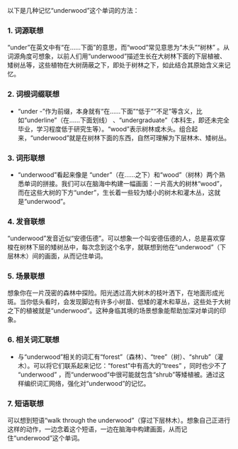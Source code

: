 以下是几种记忆“underwood”这个单词的方法：

### 1. 词源联想
“under”在英文中有“在……下面”的意思，而“wood”常见意思为“木头”“树林” 。从词源角度可想象，以前人们用“underwood”描述生长在大树林下面的下层植被、矮树丛等，这些植物在大树荫蔽之下，即处于树林之下，如此结合其原始含义来记忆。

### 2. 词根词缀联想
 - “under -”作为前缀，本身就有“在……下面”“低于”“不足”等含义，比如“underline”（在……下面划线） 、“undergraduate”（本科生，即还未完全毕业，学习程度低于研究生等）。“wood”表示树林或木头。组合起来，“underwood”就是在树林下面的东西，自然可理解为下层林木、矮树丛。

### 3. 词形联想
 - “underwood”看起来像是 “under”（在……之下）和“wood”（树林）两个熟悉单词的拼接。我们可以在脑海中构建一幅画面：一片高大的树林“wood”，而在这些大树的下方“under”，生长着一些较为矮小的树木和灌木丛，这就是“underwood”。

### 4. 发音联想
“underwood”发音近似“安德伍德”。可以想象一个叫安德伍德的人，总是喜欢穿梭在树林下层的矮树丛中，每次念到这个名字，就联想到他在“underwood”（下层林木）间的画面，从而记住单词。

### 5. 场景联想
想象你在一片茂密的森林中探险。阳光透过高大树木的枝叶洒下，在地面形成光斑。当你低头看时，会发现脚边有许多小树苗、低矮的灌木和草丛，这些处于大树之下的植被就是“underwood”。这种身临其境的场景想象能帮助加深对单词的印象。

### 6. 相关词汇联想
 - 与“underwood”相关的词汇有“forest”（森林）、“tree”（树）、“shrub”（灌木）。可以将它们联系起来记忆：“forest”中有高大的“trees” ，同时也少不了 “underwood” ，而“underwood”中很可能就包含“shrub”等矮植被。通过这样编织词汇网络，强化对“underwood”的记忆。

### 7. 短语联想
可以想到短语“walk through the underwood”（穿过下层林木）。想象自己正进行这样的动作，一边念着这个短语，一边在脑海中构建画面，从而记住“underwood”这个单词。 